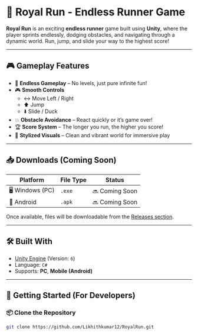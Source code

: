 # 👑 Royal Run - Endless Runner Game

**Royal Run** is an exciting **endless runner** game built using **Unity**, where the player sprints endlessly, dodging obstacles, and navigating through a dynamic world. Run, jump, and slide your way to the highest score!

---

## 🎮 Gameplay Features

- 🔁 **Endless Gameplay** – No levels, just pure infinite fun!
- 🎮 **Smooth Controls**
  - ↔️ Move Left / Right
  - ⬆️ Jump
  - ⬇️ Slide / Duck
- 💥 **Obstacle Avoidance** – React quickly or it’s game over!
- 🏆 **Score System** – The longer you run, the higher you score!
- 🌄 **Stylized Visuals** – Clean and vibrant world for immersive play

---

## 📥 Downloads (Coming Soon)

| Platform | File Type | Status |
|---------|-----------|--------|
| 🖥️ Windows (PC) | `.exe` | 🔜 Coming Soon |
| 📱 Android | `.apk` | 🔜 Coming Soon |

Once available, files will be downloadable from the [Releases section](https://github.com/Likhithkumar12/RoyalRun/releases).

---

## 🛠️ Built With

- [Unity Engine](https://unity.com/) (Version: `6`)
- Language: `C#`
- Supports: **PC**, **Mobile (Android)**

---

## 🚀 Getting Started (For Developers)

### 📦 Clone the Repository

```bash
git clone https://github.com/Likhithkumar12/RoyalRun.git
